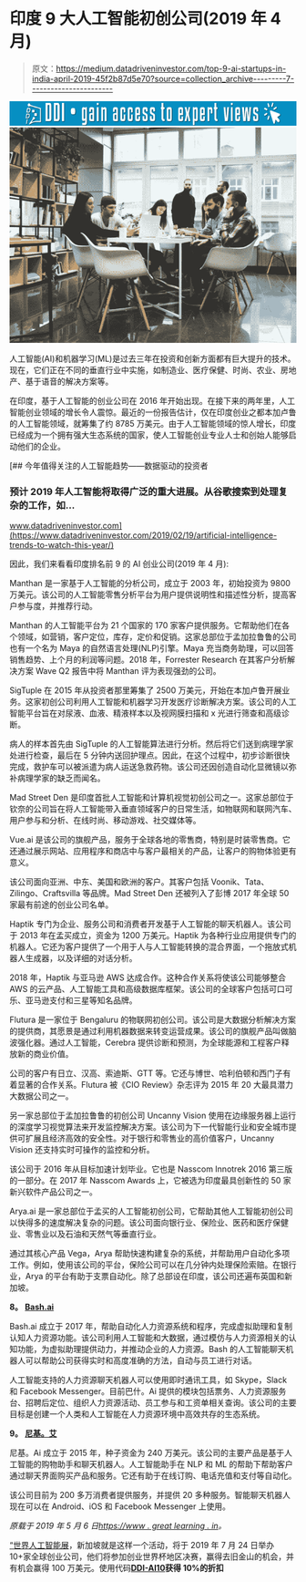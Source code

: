 # 印度 9 大人工智能初创公司(2019 年 4 月)

> 原文：<https://medium.datadriveninvestor.com/top-9-ai-startups-in-india-april-2019-45f2b87d5e70?source=collection_archive---------7----------------------->

[![](img/25921dd239870f43f319938e49f51794.png)](http://www.track.datadriveninvestor.com/1B9E)![](img/09e903a1404c235100f4fefce2a799a6.png)

人工智能(AI)和机器学习(ML)是过去三年在投资和创新方面都有巨大提升的技术。现在，它们正在不同的垂直行业中实施，如制造业、医疗保健、时尚、农业、房地产、基于语音的解决方案等。

在印度，基于人工智能的创业公司在 2016 年开始出现。在接下来的两年里，人工智能创业领域的增长令人震惊。最近的一份报告估计，仅在印度创业之都本加卢鲁的人工智能领域，就筹集了约 8785 万美元。由于人工智能领域的惊人增长，印度已经成为一个拥有强大生态系统的国家，使人工智能创业专业人士和创始人能够启动他们的企业。

[](https://www.datadriveninvestor.com/2019/02/19/artificial-intelligence-trends-to-watch-this-year/) [## 今年值得关注的人工智能趋势——数据驱动的投资者

### 预计 2019 年人工智能将取得广泛的重大进展。从谷歌搜索到处理复杂的工作，如…

www.datadriveninvestor.com](https://www.datadriveninvestor.com/2019/02/19/artificial-intelligence-trends-to-watch-this-year/) 

因此，我们来看看印度排名前 9 的 AI 创业公司(2019 年 4 月):

Manthan 是一家基于人工智能的分析公司，成立于 2003 年，初始投资为 9800 万美元。该公司的人工智能零售分析平台为用户提供说明性和描述性分析，提高客户参与度，并推荐行动。

Manthan 的人工智能平台为 21 个国家的 170 家客户提供服务。它帮助他们在各个领域，如营销，客户定位，库存，定价和促销。这家总部位于孟加拉鲁鲁的公司也有一个名为 Maya 的自然语言处理(NLP)引擎。Maya 充当商务助理，可以回答销售趋势、上个月的利润等问题。2018 年，Forrester Research 在其客户分析解决方案 Wave Q2 报告中将 Manthan 评为表现强劲的公司。

SigTuple 在 2015 年从投资者那里筹集了 2500 万美元，开始在本加卢鲁开展业务。这家初创公司利用人工智能和机器学习开发医疗诊断解决方案。该公司的人工智能平台旨在对尿液、血液、精液样本以及视网膜扫描和 x 光进行筛查和高级诊断。

病人的样本首先由 SigTuple 的人工智能算法进行分析。然后将它们送到病理学家处进行检查，最后在 5 分钟内送回护理点。因此，在这个过程中，初步诊断很快完成，救护车可以被派遣为病人运送急救药物。该公司还因创造自动化显微镜以弥补病理学家的缺乏而闻名。

Mad Street Den 是印度首批人工智能和计算机视觉初创公司之一。这家总部位于钦奈的公司旨在将人工智能带入垂直领域客户的日常生活，如物联网和联网汽车、用户参与和分析、在线时尚、移动游戏、社交媒体等。

Vue.ai 是该公司的旗舰产品，服务于全球各地的零售商，特别是时装零售商。它还通过展示网站、应用程序和商店中与客户最相关的产品，让客户的购物体验更有意义。

该公司面向亚洲、中东、美国和欧洲的客户。其客户包括 Voonik、Tata、Zilingo、Craftsvilla 等品牌。Mad Street Den 还被列入了彭博 2017 年全球 50 家最有前途的创业公司名单。

Haptik 专门为企业、服务公司和消费者开发基于人工智能的聊天机器人。该公司于 2013 年在孟买成立，资金为 1200 万美元。Haptik 为各种行业应用提供专门的机器人。它还为客户提供了一个用于人与人工智能转换的混合界面，一个拖放式机器人生成器，以及详细的对话分析。

2018 年，Haptik 与亚马逊 AWS 达成合作。这种合作关系将使该公司能够整合 AWS 的云产品、人工智能工具和高级数据库框架。该公司的全球客户包括可口可乐、亚马逊支付和三星等知名品牌。

Flutura 是一家位于 Bengaluru 的物联网初创公司。该公司是大数据分析解决方案的提供商，其愿景是通过利用机器数据来转变运营成果。该公司的旗舰产品叫做脑波强化器。通过人工智能，Cerebra 提供诊断和预测，为全球能源和工程客户释放新的商业价值。

公司的客户有日立、汉高、索迪斯、GTT 等。它还与博世、哈利伯顿和西门子有着显著的合作关系。Flutura 被《CIO Review》杂志评为 2015 年 20 大最具潜力大数据公司之一。

另一家总部位于孟加拉鲁鲁的初创公司 Uncanny Vision 使用在边缘服务器上运行的深度学习视觉算法来开发监控解决方案。该公司为下一代智能行业和安全城市提供可扩展且经济高效的安全性。对于银行和零售业的高价值客户，Uncanny Vision 还支持实时可操作的监控和分析。

该公司于 2016 年从目标加速计划毕业。它也是 Nasscom Innotrek 2016 第三版的一部分。在 2017 年 Nasscom Awards 上，它被选为印度最具创新性的 50 家新兴软件产品公司之一。

Arya.ai 是一家总部位于孟买的人工智能初创公司，它帮助其他人工智能初创公司以快得多的速度解决复杂的问题。该公司面向银行业、保险业、医药和医疗保健业、零售业以及石油和天然气等垂直行业。

通过其核心产品 Vega，Arya 帮助快速构建复杂的系统，并帮助用户自动化多项工作。例如，使用该公司的平台，保险公司可以在几分钟内处理保险索赔。在银行业，Arya 的平台有助于支票自动化。除了总部设在印度，该公司还遍布英国和新加坡。

**8。** [**Bash.ai**](http://bash.ai/)

Bash.ai 成立于 2017 年，帮助自动化人力资源系统和程序，完成虚拟助理和复制认知人力资源功能。该公司利用人工智能和大数据，通过模仿与人力资源相关的认知功能，为虚拟助理提供动力，并推动企业的人力资源。Bash 的人工智能聊天机器人可以帮助公司获得实时和高度准确的方法，自动与员工进行对话。

人工智能支持的人力资源聊天机器人可以使用即时通讯工具，如 Skype，Slack 和 Facebook Messenger。目前巴什。Ai 提供的模块包括票务、人力资源服务台、招聘后定位、组织人力资源活动、员工参与和工资单相关查询。该公司的主要目标是创建一个人类和人工智能在人力资源环境中高效共存的生态系统。

**9。** [**尼基。艾**](http://bash.ai/)

尼基。Ai 成立于 2015 年，种子资金为 240 万美元。该公司的主要产品是基于人工智能的购物助手和聊天机器人。人工智能助手在 NLP 和 ML 的帮助下帮助客户通过聊天界面购买产品和服务。它还有助于在线订购、电话充值和支付等自动化。

该公司目前为 200 多万消费者提供服务，并提供 20 多种服务。智能聊天机器人现在可以在 Android、iOS 和 Facebook Messenger 上使用。

*原载于 2019 年 5 月 6 日*[*https://www . great learning . in*](https://www.greatlearning.in/blog/top-9-ai-startups-in-india-april-2019/)*。*

[“世界人工智能展](http://bit.ly/2VZolvH)，新加坡就是这样一个活动，将于 2019 年 7 月 24 日举办 10+家全球创业公司，他们将参加创业世界杯地区决赛，赢得去旧金山的机会，并有机会赢得 100 万美元。使用代码[**DDI-AI10**](http://bit.ly/2VZolvH)**获得 10%的折扣**